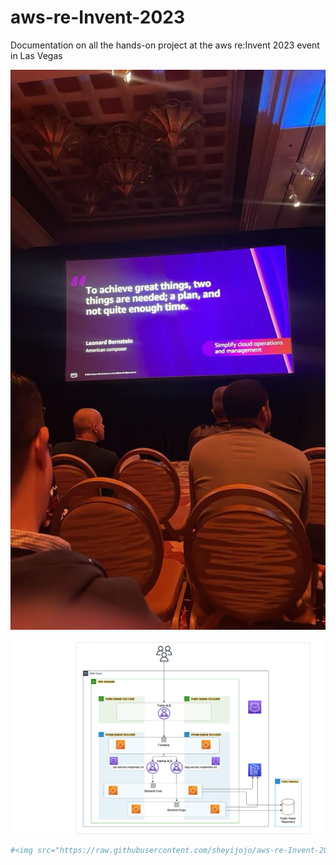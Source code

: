 # aws-re-Invent-2023

Documentation on all the hands-on project at the aws re:Invent 2023 event in Las Vegas

![quote](https://raw.githubusercontent.com/sheyijojo/aws-re-Invent-2023/main/images/quote.jpeg)

![Cloudwatch](https://raw.githubusercontent.com/sheyijojo/aws-re-Invent-2023/main/images/wksh1.0.jpg)

```sh
#<img src="https://raw.githubusercontent.com/sheyijojo/aws-re-Invent-2023/main/images/wksh1.0.jpg">
```
